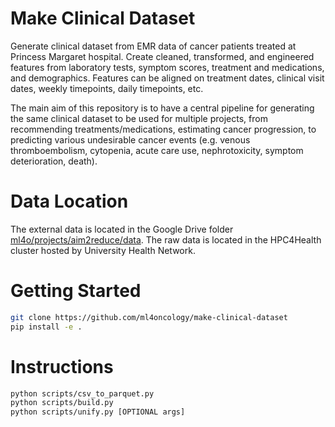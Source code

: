 # Make Clinical Dataset

Generate clinical dataset from EMR data of cancer patients treated at Princess Margaret hospital. Create cleaned, transformed, and engineered features from laboratory tests, symptom scores, treatment and medications, and demographics. Features can be aligned on treatment dates, clinical visit dates, weekly timepoints, daily timepoints, etc.

The main aim of this repository is to have a central pipeline for generating the same clinical dataset to be used for multiple projects, from recommending treatments/medications, estimating cancer progression, to predicting various undesirable cancer events (e.g. venous thromboembolism, cytopenia, acute care use, nephrotoxicity, symptom deterioration, death).

# Data Location
The external data is located in the Google Drive folder [ml4o/projects/aim2reduce/data](https://drive.google.com/drive/folders/1DcUbnKlEmj0wObx1VMOnPWheBp0szp8r?usp=drive_link). The raw data is located in the HPC4Health cluster hosted by University Health Network. 

# Getting Started
```bash
git clone https://github.com/ml4oncology/make-clinical-dataset
pip install -e .
```

# Instructions
```bash
python scripts/csv_to_parquet.py
python scripts/build.py
python scripts/unify.py [OPTIONAL args]
```